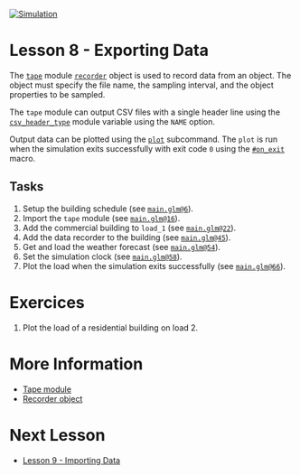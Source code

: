 [![Simulation](../../actions/workflows/main.yml/badge.svg)](../../actions/workflows/main.yml)

# Lesson 8 - Exporting Data

The [`tape`](https://docs.gridlabd.us/index.html?owner=arras-energy&project=gridlabd&branch=master&folder=/Module&doc=/Module/Tape.md) module [`recorder`](https://docs.gridlabd.us/index.html?owner=arras-energy&project=gridlabd&branch=master&folder=/Module/Tape&doc=/Module/Tape/Recorder.md) object is used to record data from an object. The object must specify the file name, the sampling interval, and the object properties to be sampled.  

The `tape` module can output CSV files with a single header line using the [`csv_header_type`](https://docs.gridlabd.us/index.html?owner=arras-energy&project=gridlabd&branch=master&folder=/Module/Tape/Global&doc=/Module/Tape/Global/Csv_header_type.md) module variable using the `NAME` option.

Output data can be plotted using the [`plot`](https://docs.gridlabd.us/index.html?owner=arras-energy&project=gridlabd&branch=master&folder=/Subcommand&doc=/Subcommand/Plot.md) subcommand. The `plot` is run when the simulation exits successfully with exit code `0` using the [`#on_exit`](https://docs.gridlabd.us/index.html?owner=arras-energy&project=gridlabd&branch=master&folder=/GLM/Macro&doc=/GLM/Macro/On_exit.md) macro. 

## Tasks

1. Setup the building schedule (see [`main.glm@6`](main.glm#L6-L14)).
2. Import the `tape` module (see [`main.glm@16`](main.glm#L17-L20)).
3. Add the commercial building to `load_1` (see [`main.glm@22`](main.glm#L23-L52)).
4. Add the data recorder to the building (see [`main.glm@45`](main.glm#L46-L51)).
5. Get and load the weather forecast (see [`main.glm@54`](main.glm#L55-L56)).
6. Set the simulation clock (see [`main.glm@58`](main.glm#L59-L64)).
7. Plot the load when the simulation exits successfully (see [`main.glm@66`](main.glm#L67)).

# Exercices

1. Plot the load of a residential building on load 2.

# More Information

* [Tape module](https://docs.gridlabd.us/index.html?owner=arras-energy&project=gridlabd&branch=master&folder=/Module&doc=/Module/Tape.md)
* [Recorder object](https://docs.gridlabd.us/index.html?owner=arras-energy&project=gridlabd&branch=master&folder=/Module/Tape&doc=/Module/Tape/Recorder.md)

# Next Lesson

* [Lesson 9 - Importing Data](../../../lesson-9)
